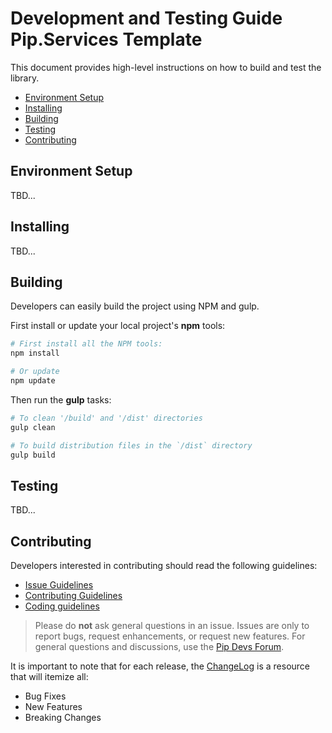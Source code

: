 # Development and Testing Guide <br/> Pip.Services Template

This document provides high-level instructions on how to build and test the library.

* [Environment Setup](#setup)
* [Installing](#install)
* [Building](#build)
* [Testing](#test)
* [Contributing](#contrib) 

## <a name="setup"></a> Environment Setup

TBD...

## <a name="install"></a> Installing

TBD...

## <a name="build"></a> Building

Developers can easily build the project using NPM and gulp.

First install or update your local project's **npm** tools:

```bash
# First install all the NPM tools:
npm install

# Or update
npm update
```

Then run the **gulp** tasks:

```bash
# To clean '/build' and '/dist' directories
gulp clean

# To build distribution files in the `/dist` directory
gulp build
```

## <a name="test"></a> Testing

TBD...

## <a name="contrib"></a> Contributing

Developers interested in contributing should read the following guidelines:

* [Issue Guidelines]()
* [Contributing Guidelines]()
* [Coding guidelines]()

> Please do **not** ask general questions in an issue. Issues are only to report bugs, request
  enhancements, or request new features. For general questions and discussions, use the
  [Pip Devs Forum](https://groups.google.com/forum/#!forum/pipdevs).

It is important to note that for each release, the [ChangeLog](../CHANGELOG.md) is a resource that will
itemize all:

- Bug Fixes
- New Features
- Breaking Changes